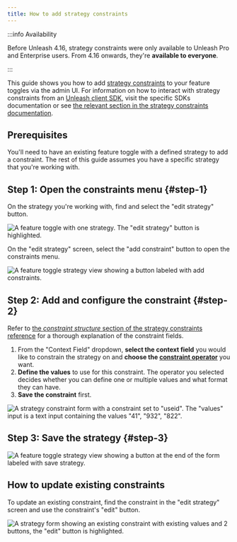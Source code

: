 ```yaml
---
title: How to add strategy constraints
---
```


:::info Availability

Before Unleash 4.16, strategy constraints were only available to Unleash Pro and Enterprise users. From 4.16 onwards, they're **available to everyone**.

:::

This guide shows you how to add [strategy constraints](../reference/strategy-constraints.md) to your feature toggles via the admin UI. For information on how to interact with strategy constraints from an [Unleash client SDK](../reference/sdks/index.md), visit the specific SDKs documentation or see [the relevant section in the strategy constraints documentation](../reference/strategy-constraints.md#sdks 'strategy constraints documentation, section on interacting with constraints from client SDKs').

## Prerequisites

You'll need to have an existing feature toggle with a defined strategy to add a constraint. The rest of this guide assumes you have a specific strategy that you're working with.

## Step 1: Open the constraints menu {#step-1}

On the strategy you're working with, find and select the "edit strategy" button.

![A feature toggle with one strategy. The "edit strategy" button is highlighted.](/img/create-toggle-edit-strategy.png)

On the "edit strategy" screen, select the "add constraint" button to open the constraints menu.

![A feature toggle strategy view showing a button labeled with add constraints.](/img/add-constraint.png)

## Step 2: Add and configure the constraint {#step-2}

Refer to [the _constraint structure_ section of the strategy constraints reference](../reference/strategy-constraints.md#constraint-structure) for a thorough explanation of the constraint fields.

1. From the "Context Field" dropdown, **select the context field** you would like to constrain the strategy on and **choose the [constraint operator](../reference/strategy-constraints.md#strategy-constraint-operators)** you want.
2. **Define the values** to use for this constraint. The operator you selected decides whether you can define one or multiple values and what format they can have.
3. **Save the constraint** first.

![A strategy constraint form with a constraint set to "useid". The "values" input is a text input containing the values "41", "932", "822".](/img/constraints-add-to-strategy.png)

## Step 3: Save the strategy {#step-3}

![A feature toggle strategy view showing a button at the end of the form labeled with save strategy.](/img/constraints-save-strategy.png)

## How to update existing constraints

To update an existing constraint, find the constraint in the "edit strategy" screen and use the constraint's "edit" button.

![A strategy form showing an existing constraint with existing values and 2 buttons, the "edit" button is highlighted.](/img/constraints-edit.png)